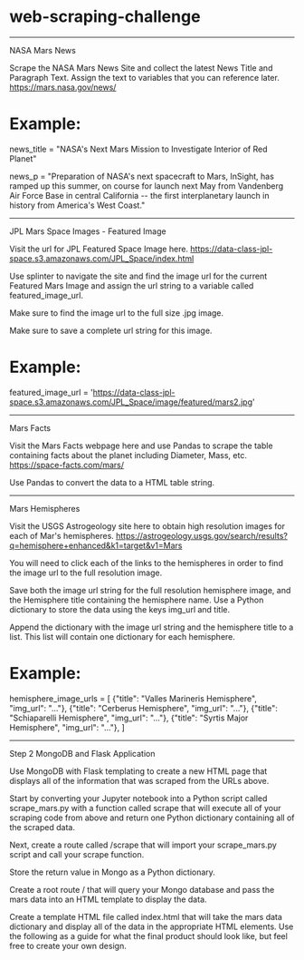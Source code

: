 # web-scraping-challenge
_________________________________________________________________________________________________________

NASA Mars News

Scrape the NASA Mars News Site and collect the latest News Title and Paragraph Text. Assign the text to variables that you can reference later.
https://mars.nasa.gov/news/

# Example:
news_title = "NASA's Next Mars Mission to Investigate Interior of Red Planet"

news_p = "Preparation of NASA's next spacecraft to Mars, InSight, has ramped up this summer, on course for launch next May from Vandenberg Air Force Base in central California -- the first interplanetary launch in history from America's West Coast."

_________________________________________________________________________________________________________

JPL Mars Space Images - Featured Image

Visit the url for JPL Featured Space Image here.
https://data-class-jpl-space.s3.amazonaws.com/JPL_Space/index.html

Use splinter to navigate the site and find the image url for the current Featured Mars Image and assign the url string to a variable called featured_image_url.

Make sure to find the image url to the full size .jpg image.

Make sure to save a complete url string for this image.

# Example:
featured_image_url = 'https://data-class-jpl-space.s3.amazonaws.com/JPL_Space/image/featured/mars2.jpg'
_________________________________________________________________________________________________________

Mars Facts

Visit the Mars Facts webpage here and use Pandas to scrape the table containing facts about the planet including Diameter, Mass, etc.
https://space-facts.com/mars/

Use Pandas to convert the data to a HTML table string.
_________________________________________________________________________________________________________

Mars Hemispheres

Visit the USGS Astrogeology site here to obtain high resolution images for each of Mar's hemispheres.
https://astrogeology.usgs.gov/search/results?q=hemisphere+enhanced&k1=target&v1=Mars

You will need to click each of the links to the hemispheres in order to find the image url to the full resolution image.

Save both the image url string for the full resolution hemisphere image, and the Hemisphere title containing the hemisphere name. Use a Python dictionary to store the data using the keys img_url and title.

Append the dictionary with the image url string and the hemisphere title to a list. This list will contain one dictionary for each hemisphere.

# Example:
hemisphere_image_urls = [
    {"title": "Valles Marineris Hemisphere", "img_url": "..."},
    {"title": "Cerberus Hemisphere", "img_url": "..."},
    {"title": "Schiaparelli Hemisphere", "img_url": "..."},
    {"title": "Syrtis Major Hemisphere", "img_url": "..."},
]

___________________________________________________________________________________________________________

Step 2 MongoDB and Flask Application

Use MongoDB with Flask templating to create a new HTML page that displays all of the information that was scraped from the URLs above.

Start by converting your Jupyter notebook into a Python script called scrape_mars.py with a function called scrape that will execute all of your scraping code from above and return one Python dictionary containing all of the scraped data.

Next, create a route called /scrape that will import your scrape_mars.py script and call your scrape function.

Store the return value in Mongo as a Python dictionary.

Create a root route / that will query your Mongo database and pass the mars data into an HTML template to display the data.

Create a template HTML file called index.html that will take the mars data dictionary and display all of the data in the appropriate HTML elements. Use the following as a guide for what the final product should look like, but feel free to create your own design.